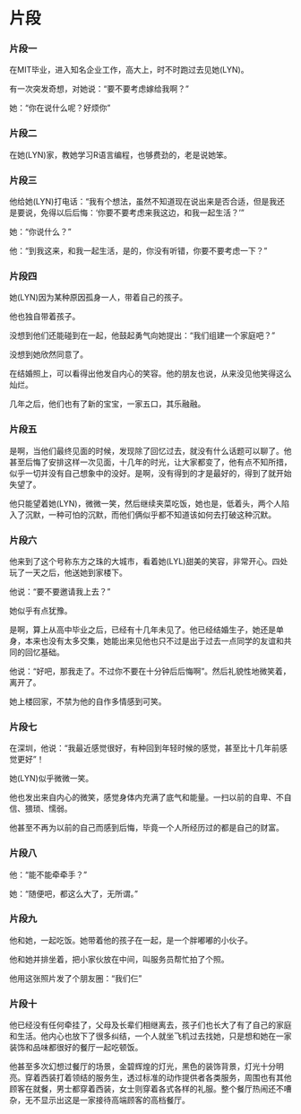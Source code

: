 # 片段

### 片段一

在MIT毕业，进入知名企业工作，高大上，时不时跑过去见她(LYN)。

有一次突发奇想，对她说：“要不要考虑嫁给我啊？”

她：“你在说什么呢？好烦你”

### 片段二

在她(LYN)家，教她学习R语言编程，也够费劲的，老是说她笨。

### 片段三

他给她(LYN)打电话：“我有个想法，虽然不知道现在说出来是否合适，但是我还是要说，免得以后后悔：‘你要不要考虑来我这边，和我一起生活？’”

她：“你说什么？”

他：“到我这来，和我一起生活，是的，你没有听错，你要不要考虑一下？”

### 片段四

她(LYN)因为某种原因孤身一人，带着自己的孩子。

他也独自带着孩子。

没想到他们还能碰到在一起，他鼓起勇气向她提出：“我们组建一个家庭吧？”

没想到她欣然同意了。

在结婚照上，可以看得出他发自内心的笑容。他的朋友也说，从来没见他笑得这么灿烂。

几年之后，他们也有了新的宝宝，一家五口，其乐融融。

### 片段五

是啊，当他们最终见面的时候，发现除了回忆过去，就没有什么话题可以聊了。他甚至后悔了安排这样一次见面，十几年的时光，让大家都变了，他有点不知所措，似乎一切并没有自己想象中的没好。是啊，没有得到的才是最好的，得到了就开始失望了。

他只能望着她(LYN)，微微一笑，然后继续夹菜吃饭，她也是，低着头，两个人陷入了沉默，一种可怕的沉默，而他们俩似乎都不知道该如何去打破这种沉默。

### 片段六

他来到了这个号称东方之珠的大城市，看着她(LYL)甜美的笑容，非常开心。四处玩了一天之后，他送她到家楼下。

他说：“要不要邀请我上去？”

她似乎有点犹豫。

是啊，算上从高中毕业之后，已经有十几年未见了。他已经结婚生子，她还是单身，本来也没有太多交集，她能出来见他也只不过是出于过去一点同学的友谊和共同的回忆基础。

他说：“好吧，那我走了。不过你不要在十分钟后后悔啊”。然后礼貌性地微笑着，离开了。

她上楼回家，不禁为他的自作多情感到可笑。

### 片段七

在深圳，他说：“我最近感觉很好，有种回到年轻时候的感觉，甚至比十几年前感觉更好”！

她(LYN)似乎微微一笑。

他也发出来自内心的微笑，感觉身体内充满了底气和能量。一扫以前的自卑、不自信、猥琐、懦弱。

他甚至不再为以前的自己而感到后悔，毕竟一个人所经历过的都是自己的财富。

### 片段八

他：“能不能牵牵手？”

她：“随便吧，都这么大了，无所谓。”

### 片段九

他和她，一起吃饭。她带着他的孩子在一起，是一个胖嘟嘟的小伙子。

他和她并排坐着，把小家伙放在中间，叫服务员帮忙拍了个照。

他用这张照片发了个朋友圈：“我们仨”

### 片段十

他已经没有任何牵挂了，父母及长辈们相继离去，孩子们也长大了有了自己的家庭和生活。他内心也放下了很多纠结，一个人就坐飞机过去找她，只是想和她在一家装饰和品味都很好的餐厅一起吃顿饭。

他甚至多次幻想过餐厅的场景，金碧辉煌的灯光，黑色的装饰背景，灯光十分明亮。穿着西装打着领结的服务生，透过标准的动作提供者各类服务，周围也有其他顾客在就餐，男士都穿着西装，女士则穿着各式各样的礼服。整个餐厅热闹还不嘈杂，无不显示出这是一家接待高端顾客的高档餐厅。
